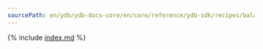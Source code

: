 ```yaml
---
sourcePath: en/ydb/ydb-docs-core/en/core/reference/ydb-sdk/recipes/balancing/prefer_local.md
---
```

{% include [index.md](_includes/prefer_local.md) %}
